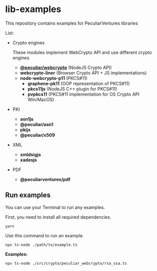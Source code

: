 # lib-examples

This repository contains examples for PeculiarVentures libraries

List:

- Crypto engines

  These modules implement WebCrypto API and use different crypto engines

  - [**@peculiar/webcrypto**](src/crypto/peculiar_webcrypto/README.md) (NodeJS Crypto API)
  - **webcrypto-liner** (Browser Crypto API + JS implementations)
  - **node-webcrypto-p11** (PKCS#11)
    - **graphene-pk11** (OOP representation of PKCS#11)
    - **pkcs11js** (NodeJS C++ plugin for PKCS#11)
    - **pvpkcs11** (PKCS#11 implementation for OS Crypto API Win/MacOS)

- PKI
  - **asn1js**
  - **@peculiar/asn1**
  - **pkijs**
  - **@peculiar/x509**

- XML
  - **xmldsigjs**
  - **xadesjs**

- PDF
  - **@peculiarventures/pdf**

## Run examples

You can use your Terminal to run any examples.

First, you need to install all required dependencies.

```
yarn
```

Use this command to run an example.

```
npx ts-node ./path/to/example.ts
```

**Examples:**
```
npx ts-node ./src/crypto/peculiar_webcrypto/rsa_ssa.ts
```